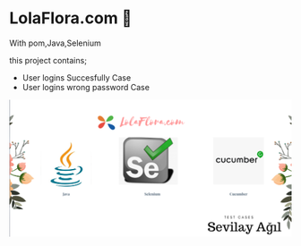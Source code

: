 # LolaFlora.com :cherry_blossom:
With pom,Java,Selenium

this project contains; 
- User logins Succesfully Case
- User logins wrong password Case

![lolaflora](https://github.com/sevilayagil/CicekSepetiCase/blob/master/Screen%20Shot%202019-10-25%20at%2022.24.38.png)
